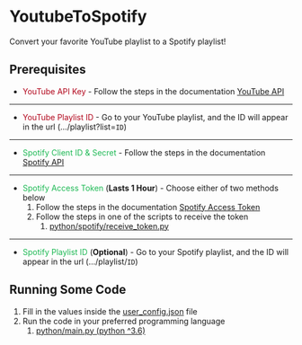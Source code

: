 # YoutubeToSpotify

Convert your favorite YouTube playlist to a Spotify playlist!

## Prerequisites

* <span style="color:#b2071d">YouTube API Key</span> - Follow the steps in the
  documentation [YouTube API][YouTubeAPILink]

---

* <span style="color:#b2071d">YouTube Playlist ID</span> - Go to your YouTube playlist, and the ID will appear in the
  url (.../playlist?list=`ID`)

---

* <span style="color:#1db954">Spotify Client ID & Secret</span> - Follow the steps in the
  documentation [Spotify API][SpotifyAPILink]

---

* <span style="color:#1db954">Spotify Access Token</span> (**Lasts 1 Hour**) - Choose either of two methods below
    1. Follow the steps in the documentation [Spotify Access Token][SpotifyTokenLink]
    2. Follow the steps in one of the scripts to receive the token
        1. [python/spotify/receive_token.py](python/spotify/receive_token.py)

---

* <span style="color:#1db954">Spotify Playlist ID</span> (**Optional**) - Go to your Spotify playlist, and the ID will
  appear in the url (.../playlist/`ID`)

## Running Some Code

1. Fill in the values inside the [user_config.json](./user_config.json) file
2. Run the code in your preferred programming language
    1. [python/main.py (python ^3.6)](python/main.py)

[YouTubeAPILink]:https://developers.google.com/youtube/v3/getting-started

[SpotifyAPILink]:https://developer.spotify.com/documentation/web-api/concepts/apps

[SpotifyTokenLink]:https://developer.spotify.com/documentation/web-api/concepts/access-token 